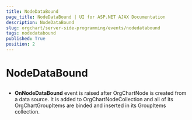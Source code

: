 ```yaml
---
title: NodeDataBound
page_title: NodeDataBound | UI for ASP.NET AJAX Documentation
description: NodeDataBound
slug: orgchart/server-side-programming/events/nodedatabound
tags: nodedatabound
published: True
position: 2
---
```


# NodeDataBound



## 

* __OnNodeDataBound__ event is raised after OrgChartNode is created from a data source. It is added to OrgChartNodeCollection and all of its OrgChartGroupItems are binded and inserted in its GroupItems collection.

